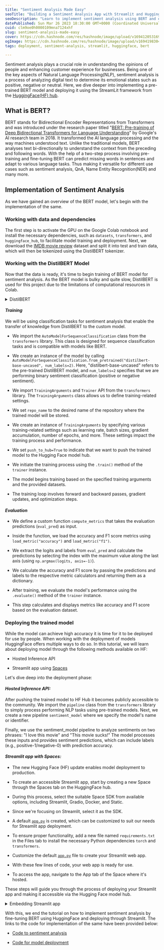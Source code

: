 ```yaml
---
title: "Sentiment Analysis Made Easy"
seoTitle: "Building a Sentiment Analysis App with Streamlit and Hugging Fa"
seoDescription: "Learn to implement sentiment analysis using BERT and deploy it for real-world applications in this blog."
datePublished: Sun Mar 26 2023 18:30:00 GMT+0000 (Coordinated Universal Time)
cuid: clm9oe0h0000109mna7124xhf
slug: sentiment-analysis-made-easy
cover: https://cdn.hashnode.com/res/hashnode/image/upload/v1694120531691/2e6bbee8-a84e-4f9d-8fd3-c0750d3493a1.jpeg
ogImage: https://cdn.hashnode.com/res/hashnode/image/upload/v1694198304097/745204c1-80b6-421b-9e99-a6fd44308348.jpeg
tags: deployment, sentiment-analysis, streamlit, huggingface, bert

---
```


Sentiment analysis plays a crucial role in understanding the opinions of people and enhancing customer experience for businesses. Being one of the key aspects of Natural Language Processing(NLP), sentiment analysis is a process of analyzing digital text to determine its emotional states such as positive, negative or neutral. Here, we dive deeper into implementing a pre-trained BERT model and deploying it using the StreamLit framework from the [HuggingFace(HF) hub](https://huggingface.co/).

## What is BERT?

BERT stands for Bidirectional Encoder Representations from Transformers and was introduced under the research paper titled "[BERT: Pre-training of Deep Bidirectional Transformers for Language Understanding](https://arxiv.org/abs/1810.04805)" by Google's AI research team in 2018. It transformed the AI language processing and the way machines understood text. Unlike the traditional models, BERT analyses text bi-directionally to understand the context from the preceding and following words. With the help of a two-step process involving pre-training and fine-tuning BERT can predict missing words in sentences and adapt to various language tasks. Thus making it versatile for different use cases such as sentiment analysis, QnA, Name Entity Recognition(NER) and many more.

## Implementation of Sentiment Analysis

As we have gained an overview of the BERT model, let's begin with the implementation of the same.

### Working with data and dependencies

The first step is to activate the GPU on the Google Colab notebook and install the necessary dependencies, such as `datasets`, `transformers`, and `huggingface_hub`, to facilitate model training and deployment. Next, we download the [IMDB movie review](https://huggingface.co/datasets/imdb) dataset and split it into test and train data, which will then be tokenized using the DistilBERT tokenizer.

### Working with the DistilBERT Model

Now that the data is ready, it's time to begin training of BERT model for sentiment analysis. As the BERT model is bulky and quite slow, DistilBERT is used for this project due to the limitations of computational resources in Colab.

<details data-node-type="hn-details-summary"><summary>DistilBERT</summary><div data-type="detailsContent"><a target="_blank" rel="noopener noreferrer nofollow" href="https://huggingface.co/docs/transformers/model_doc/distilbert" style="pointer-events: none">DistilBERT</a> is the distilled version of the BERT model proposed by HuggingFace trained in the technique of knowledge distillation. This allows the model to retain the performance of the original BERT model while having fewer parameters.</div></details>

#### ***Training***

We will be using classification tasks for sentiment analysis that enable the transfer of knowledge from DistilBERT to the custom model.

* We import the `AutoModelForSequenceClassification` class from the `transformers` library. This class is designed for sequence classification tasks and is compatible with models like BERT.
    
* We create an instance of the model by calling `AutoModelForSequenceClassification.from_pretrained("distilbert-base-uncased", num_labels=2)`. Here, "distilbert-base-uncased" refers to the pre-trained DistilBERT model, and `num_labels=2` specifies that we are performing binary sentiment classification (positive or negative sentiment).
    
* We import `TrainingArguments` and `Trainer` API from the `transformers` library. The `TrainingArguments` class allows us to define training-related settings.
    
* We set `repo_name` to the desired name of the repository where the trained model will be stored.
    
* We create an instance of `TrainingArguments` by specifying various training-related settings such as learning rate, batch sizes, gradient accumulation, number of epochs, and more. These settings impact the training process and performance.
    
* We set `push_to_hub=True` to indicate that we want to push the trained model to the Hugging Face model hub.
    
* We initiate the training process using the `.train()` method of the `trainer` instance.
    
* The model begins training based on the specified training arguments and the provided datasets.
    
* The training loop involves forward and backward passes, gradient updates, and optimization steps.
    

#### ***Evaluation***

* We define a custom function `compute_metrics` that takes the evaluation predictions (`eval_pred`) as input.
    
* Inside the function, we load the accuracy and F1 score metrics using `load_metric("accuracy")` and `load_metric("f1")`.
    
* We extract the logits and labels from `eval_pred` and calculate the predictions by selecting the index with the maximum value along the last axis (using `np.argmax(logits, axis=-1)`).
    
* We calculate the accuracy and F1 score by passing the predictions and labels to the respective metric calculators and returning them as a dictionary.
    
* After training, we evaluate the model's performance using the `.evaluate()` method of the `trainer` instance.
    
* This step calculates and displays metrics like accuracy and F1 score based on the evaluation dataset.
    

### Deploying the trained model

While the model can achieve high accuracy it is time for it to be deployed for use by people. When working with the deployment of models HuggingFace offers multiple ways to do so. In this tutorial, we will learn about deploying model through the following methods available on HF:

* Hosted Inference API
    
* Streamlit app using [Spaces](https://huggingface.co/docs/hub/spaces)
    

Let's dive deep into the deployment phase:

#### ***Hosted Inference API:***

After pushing the trained model to HF Hub it becomes publicly accessible to the community. We import the `pipeline` class from the `transformers` library to simply process performing NLP tasks using pre-trained models. Next, we create a new pipeline `sentiment_model` where we specify the model's name or identifier.

Finally, we use the sentiment\_model pipeline to analyze sentiments on two phrases: "I love this movie" and "This movie sucks!" The model processes these inputs and provides sentiment predictions, which can include labels (e.g., positive-1/negative-0) with prediction accuracy.

#### ***Streamlit app with Spaces:***

* The new Hugging Face (HF) update enables model deployment to production.
    
* To create an accessible Streamlit app, start by creating a new Space through the Spaces tab on the HuggingFace hub.
    
* During this process, select the suitable Space SDK from available options, including Streamlit, Gradio, Docker, and Static.
    
* Since we're focusing on Streamlit, select it as the SDK.
    
* A default [`app.py`](http://app.py) is created, which can be customized to suit our needs for Streamlit app deployment.
    
* To ensure proper functionality, add a new file named `requirements.txt` in the Files tab to install the necessary Python dependencies `torch` and `transformers`.
    
* Customize the default [`app.py`](http://app.py) file to create your Streamlit web app.
    
* With these few lines of code, your web app is ready for use.
    
* To access the app, navigate to the App tab of the Space where it's hosted.
    

These steps will guide you through the process of deploying your Streamlit app and making it accessible via the Hugging Face model hub.

<details data-node-type="hn-details-summary"><summary>Embedding Streamlit app</summary><div data-type="detailsContent">Additionally, if one thinks of adding the web app to their website or blog. One can do it by clicking the "Embed this Space" option which allows either to directly embed or Embed with iFrames.</div></details>

With this, we end the tutorial on how to implement sentiment analysis by fine-tuning BERT using HuggingFace and deploying through Streamlit. The links to the code for implementation of the same have been provided below:

* [Code to sentiment analysis](https://github.com/jahnvisikligar/NLP_projects/blob/main/Sentiment_analysis/sentiment_analysis_using_BERT.ipynb)
    
* [Code for model deployment](https://huggingface.co/spaces/JS21/Sentiment_Analysis_with_Streamlit/tree/main)